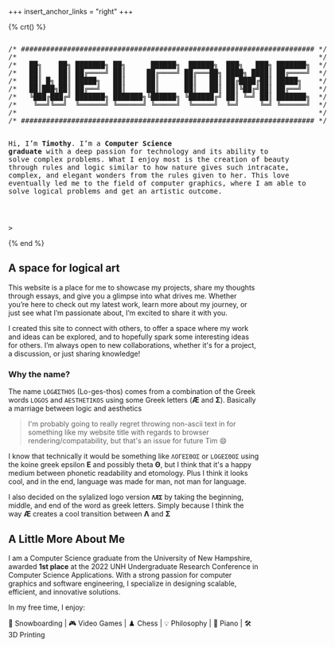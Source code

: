 +++
insert_anchor_links = "right"
+++

{% crt() %}

<div class="container" style="text-align: center">
<pre class="asciiart" style="display: inline-block; text-align: left">
/* ###################################################################### */
/*                                                                        */
/*   ██╗    ██╗ ███████╗ ██╗      ██████╗  ██████╗  ███╗   ███╗ ███████╗  */
/*   ██║    ██║ ██╔════╝ ██║     ██╔════╝ ██╔═══██╗ ████╗ ████║ ██╔════╝  */
/*   ██║ █╗ ██║ █████╗   ██║     ██║      ██║   ██║ ██╔████╔██║ █████╗    */
/*   ██║███╗██║ ██╔══╝   ██║     ██║      ██║   ██║ ██║╚██╔╝██║ ██╔══╝    */
/*   ╚███╔███╔╝ ███████╗ ███████╗╚██████╗ ╚██████╔╝ ██║ ╚═╝ ██║ ███████╗  */
/*    ╚══╝╚══╝  ╚══════╝ ╚══════╝ ╚═════╝  ╚═════╝  ╚═╝     ╚═╝ ╚══════╝  */
/*                                                                        */
/* ###################################################################### */

Hi, I’m **Timothy**. I’m a **Computer Science graduate** with a deep passion
for technology and its ability to solve complex problems. What I enjoy most
is the creation of beauty through rules and logic similar to how nature gives
such intracate, complex, and elegant wonders from the rules given to her.
This love eventually led me to the field of computer graphics, where I am
able to solve logical problems and get an artistic outcome.

</pre>
</div>
<pre>
> <span class="cursor">_</span>
</pre>
{% end %}

## A space for logical art

This website is a place for me to showcase my projects, share my thoughts through essays, and give you a glimpse into what drives me. Whether you’re here to check out my latest work, learn more about my journey, or just see what I’m passionate about, I’m excited to share it with you.

I created this site to connect with others, to offer a space where my work and ideas can be explored, and to hopefully spark some interesting ideas for others. I’m always open to new collaborations, whether it's for a project, a discussion, or just sharing knowledge!

### Why the name?

The name `LOGÆΣTHOS` (Lo-ges-thos) comes from a combination of the Greek words `LOGOS` and `AESTHETIKOS` using some Greek letters (**Æ** and **Σ**). Basically a marriage between logic and aesthetics

> I'm probably going to really regret throwing non-ascii text in for something like my website title with regards to browser rendering/compatability, but that's an issue for future Tim :smile:

I know that technically it would be something like `ΛΟΓΕΣΘΟΣ` or `LOGEΣΘΟΣ` using the koine greek epsilon **E** and possibly theta **Θ**, but I think that it's a happy medium between phonetic readability and etomology. Plus I think it looks cool, and in the end, language was made for man, not man for language.

I also decided on the sylalized logo version **`ΛÆΣ`** by taking the beginning, middle, and end of the word as greek letters. Simply because I think the way **Æ** creates a cool transition between **Λ** and **Σ**

## A Little More About Me

I am a Computer Science graduate from the University of New Hampshire, awarded **1st place** at the 2022 UNH Undergraduate Research Conference in Computer Science Applications. With a strong passion for computer graphics and software engineering, I specialize in designing scalable, efficient, and innovative solutions.

In my free time, I enjoy:

🎿 Snowboarding | 🎮 Video Games | ♟️ Chess | 💡 Philosophy | 🎹 Piano | 🛠️ 3D Printing
